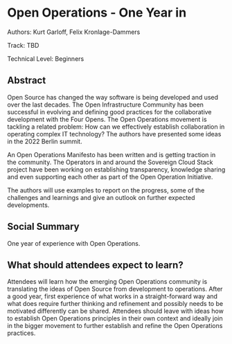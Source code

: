 # Open Operations - One Year in

Authors: Kurt Garloff, Felix Kronlage-Dammers

Track: TBD

Technical Level: Beginners

## Abstract

Open Source has changed the way software is being developed and used over the
last decades. The Open Infrastructure Community has been successful in evolving
and defining good practices for the collaborative development with the Four
Opens. The Open Operations movement is tackling a related problem: How can we
effectively establish collaboration in operating complex IT technology?
The authors have presented some ideas in the 2022 Berlin summit.

An Open Operations Manifesto has been written and is getting traction in the
community. The Operators in and around the Sovereign Cloud Stack project have
been working on establishing transparency, knowledge sharing and even
supporting each other as part of the Open Operation Initiative.

The authors will use examples to report on the progress, some of the challenges
and learnings and give an outlook on further expected developments.

## Social Summary

One year of experience with Open Operations.

## What should attendees expect to learn?

Attendees will learn how the emerging Open Operations community is translating
the ideas of Open Source from development to operations. After a good year,
first experience of what works in a straight-forward way and what does require
further thinking and refinement and possibly needs to be motivated differently
can be shared. Attendees should leave with ideas how to establish Open
Operations principles in their own context and ideally join in the bigger
movement to further establish and refine the Open Operations practices.
